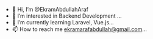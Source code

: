 - 👋 Hi, I’m @EkramAbdullahAraf
- 👀 I’m interested in Backend Development ...
- 🌱 I’m currently learning Laravel, Vue.js...
- 📫 How to reach me ekramarafabdullah@gmail.com...

<!---
EkramAbdullahAraf/EkramAbdullahAraf is a ✨ special ✨ repository because its `README.md` (this file) appears on your GitHub profile.
You can click the Preview link to take a look at your changes.
--->
